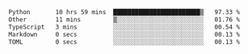 <!--START_SECTION:waka-->

```txt
Python       10 hrs 59 mins  ████████████████████████▒   97.33 %
Other        11 mins         ▒░░░░░░░░░░░░░░░░░░░░░░░░   01.76 %
TypeScript   3 mins          ░░░░░░░░░░░░░░░░░░░░░░░░░   00.54 %
Markdown     0 secs          ░░░░░░░░░░░░░░░░░░░░░░░░░   00.13 %
TOML         0 secs          ░░░░░░░░░░░░░░░░░░░░░░░░░   00.13 %
```

<!--END_SECTION:waka-->

